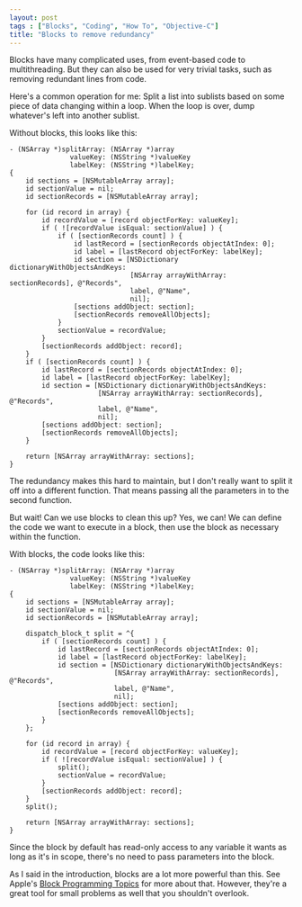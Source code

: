 ```yaml
---
layout: post
tags : ["Blocks", "Coding", "How To", "Objective-C"]
title: "Blocks to remove redundancy"
---
```

Blocks have many complicated uses, from event-based code to multithreading. But they can also be used for very trivial tasks, such as removing redundant lines from code.

Here's a common operation for me: Split a list into sublists based on some piece of data changing within a loop. When the loop is over, dump whatever's left into another sublist.

Without blocks, this looks like this:

	- (NSArray *)splitArray: (NSArray *)array
				   valueKey: (NSString *)valueKey
				   labelKey: (NSString *)labelKey;
	{
		id sections = [NSMutableArray array];
		id sectionValue = nil;
		id sectionRecords = [NSMutableArray array];
		
		for (id record in array) {
			id recordValue = [record objectForKey: valueKey];
			if ( ![recordValue isEqual: sectionValue] ) {
				if ( [sectionRecords count] ) {
					id lastRecord = [sectionRecords objectAtIndex: 0];
					id label = [lastRecord objectForKey: labelKey];
					id section = [NSDictionary dictionaryWithObjectsAndKeys:
								  [NSArray arrayWithArray: sectionRecords], @"Records",
								  label, @"Name",
								  nil];
					[sections addObject: section];
					[sectionRecords removeAllObjects];
				}
				sectionValue = recordValue;
			}
			[sectionRecords addObject: record];
		}
		if ( [sectionRecords count] ) {
			id lastRecord = [sectionRecords objectAtIndex: 0];
			id label = [lastRecord objectForKey: labelKey];
			id section = [NSDictionary dictionaryWithObjectsAndKeys:
						  [NSArray arrayWithArray: sectionRecords], @"Records",
						  label, @"Name",
						  nil];
			[sections addObject: section];
			[sectionRecords removeAllObjects];
		}
		
		return [NSArray arrayWithArray: sections];
	}

The redundancy makes this hard to maintain, but I don't really want to split it off into a different function. That means passing all the parameters in to the second function.

But wait! Can we use blocks to clean this up? Yes, we can! We can define the code we want to execute in a block, then use the block as necessary within the function.

With blocks, the code looks like this:

	- (NSArray *)splitArray: (NSArray *)array
				   valueKey: (NSString *)valueKey
				   labelKey: (NSString *)labelKey;
	{
		id sections = [NSMutableArray array];
		id sectionValue = nil;
		id sectionRecords = [NSMutableArray array];
		
		dispatch_block_t split = ^{
			if ( [sectionRecords count] ) {
				id lastRecord = [sectionRecords objectAtIndex: 0];
				id label = [lastRecord objectForKey: labelKey];
				id section = [NSDictionary dictionaryWithObjectsAndKeys:
							  [NSArray arrayWithArray: sectionRecords], @"Records",
							  label, @"Name",
							  nil];
				[sections addObject: section];
				[sectionRecords removeAllObjects];
			}
		};
		
		for (id record in array) {
			id recordValue = [record objectForKey: valueKey];
			if ( ![recordValue isEqual: sectionValue] ) {
				split();
				sectionValue = recordValue;
			}
			[sectionRecords addObject: record];
		}
		split();
		
		return [NSArray arrayWithArray: sections];
	}

Since the block by default has read-only access to any variable it wants as long as it's in scope, there's no need to pass parameters into the block.

As I said in the introduction, blocks are a lot more powerful than this. See Apple's <a href="http://developer.apple.com/library/ios/#DOCUMENTATION/Cocoa/Conceptual/Blocks">Block Programming Topics</a> for more about that. However, they're a great tool for small problems as well that you shouldn't overlook.